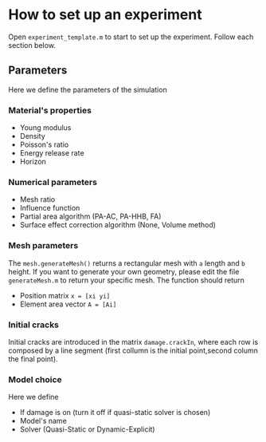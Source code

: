 # How to set up an experiment
Open `experiment_template.m` to start to set up the experiment. Follow each section below.

## Parameters
Here we define the parameters of the simulation
### Material's properties 
* Young modulus 
* Density 
* Poisson's ratio  
* Energy release rate
* Horizon
### Numerical parameters
* Mesh ratio
* Influence function
* Partial area algorithm (PA-AC, PA-HHB, FA)
* Surface effect correction algorithm (None, Volume method)
### Mesh parameters
The `mesh.generateMesh()` returns a rectangular mesh with `a` length and `b` height. If you want to generate your own geometry, please edit the file `generateMesh.m` to return your specific mesh. The function should return
* Position matrix `x = [xi yi]`
* Element area vector `A = [Ai]`
### Initial cracks
Initial cracks are introduced in the matrix `damage.crackIn`, where each row is composed by a line segment (first collumn is the initial point,second column the final point).
###  Model choice
Here we define
* If damage is on (turn it off if quasi-static solver is chosen)
* Model's name
* Solver (Quasi-Static or Dynamic-Explicit)